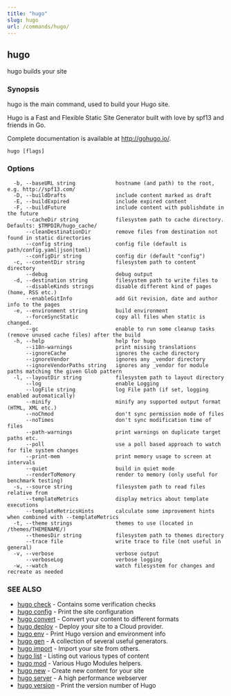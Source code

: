 ```yaml
---
title: "hugo"
slug: hugo
url: /commands/hugo/
---
```

## hugo

hugo builds your site

### Synopsis

hugo is the main command, used to build your Hugo site.

Hugo is a Fast and Flexible Static Site Generator
built with love by spf13 and friends in Go.

Complete documentation is available at http://gohugo.io/.

```
hugo [flags]
```

### Options

```
  -b, --baseURL string             hostname (and path) to the root, e.g. http://spf13.com/
  -D, --buildDrafts                include content marked as draft
  -E, --buildExpired               include expired content
  -F, --buildFuture                include content with publishdate in the future
      --cacheDir string            filesystem path to cache directory. Defaults: $TMPDIR/hugo_cache/
      --cleanDestinationDir        remove files from destination not found in static directories
      --config string              config file (default is path/config.yaml|json|toml)
      --configDir string           config dir (default "config")
  -c, --contentDir string          filesystem path to content directory
      --debug                      debug output
  -d, --destination string         filesystem path to write files to
      --disableKinds strings       disable different kind of pages (home, RSS etc.)
      --enableGitInfo              add Git revision, date and author info to the pages
  -e, --environment string         build environment
      --forceSyncStatic            copy all files when static is changed.
      --gc                         enable to run some cleanup tasks (remove unused cache files) after the build
  -h, --help                       help for hugo
      --i18n-warnings              print missing translations
      --ignoreCache                ignores the cache directory
      --ignoreVendor               ignores any _vendor directory
      --ignoreVendorPaths string   ignores any _vendor for module paths matching the given Glob pattern
  -l, --layoutDir string           filesystem path to layout directory
      --log                        enable Logging
      --logFile string             log File path (if set, logging enabled automatically)
      --minify                     minify any supported output format (HTML, XML etc.)
      --noChmod                    don't sync permission mode of files
      --noTimes                    don't sync modification time of files
      --path-warnings              print warnings on duplicate target paths etc.
      --poll                       use a poll based approach to watch for file system changes
      --print-mem                  print memory usage to screen at intervals
      --quiet                      build in quiet mode
      --renderToMemory             render to memory (only useful for benchmark testing)
  -s, --source string              filesystem path to read files relative from
      --templateMetrics            display metrics about template executions
      --templateMetricsHints       calculate some improvement hints when combined with --templateMetrics
  -t, --theme strings              themes to use (located in /themes/THEMENAME/)
      --themesDir string           filesystem path to themes directory
      --trace file                 write trace to file (not useful in general)
  -v, --verbose                    verbose output
      --verboseLog                 verbose logging
  -w, --watch                      watch filesystem for changes and recreate as needed
```

### SEE ALSO

* [hugo check](/commands/hugo_check/)	 - Contains some verification checks
* [hugo config](/commands/hugo_config/)	 - Print the site configuration
* [hugo convert](/commands/hugo_convert/)	 - Convert your content to different formats
* [hugo deploy](/commands/hugo_deploy/)	 - Deploy your site to a Cloud provider.
* [hugo env](/commands/hugo_env/)	 - Print Hugo version and environment info
* [hugo gen](/commands/hugo_gen/)	 - A collection of several useful generators.
* [hugo import](/commands/hugo_import/)	 - Import your site from others.
* [hugo list](/commands/hugo_list/)	 - Listing out various types of content
* [hugo mod](/commands/hugo_mod/)	 - Various Hugo Modules helpers.
* [hugo new](/commands/hugo_new/)	 - Create new content for your site
* [hugo server](/commands/hugo_server/)	 - A high performance webserver
* [hugo version](/commands/hugo_version/)	 - Print the version number of Hugo


